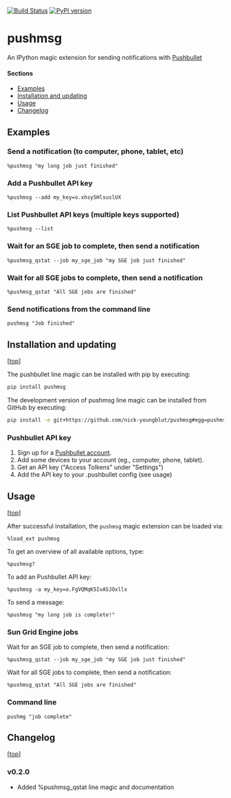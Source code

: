 [![Build Status](https://travis-ci.org/nick-youngblut/pushmsg.svg?branch=master)](https://travis-ci.org/nick-youngblut/pushmsg)
[![PyPI version](https://badge.fury.io/py/pushmsg.svg)](http://badge.fury.io/py/pushmsg)

pushmsg
=======

An IPython magic extension for sending notifications with [Pushbullet](https://www.pushbullet.com/)

#### Sections

- [Examples](#examples)
- [Installation and updating](#installation-and-updating)
- [Usage](#usage)
- [Changelog](#changelog)


## Examples

### Send a notification (to computer, phone, tablet, etc)

`%pushmsg "my long job just finished"`

### Add a Pushbullet API key

`%pushmsg --add my_key=o.xhsySHlsuslUX`

### List Pushbullet API keys (multiple keys supported)

`%pushmsg --list`

### Wait for an SGE job to complete, then send a notification

`%pushmsg_qstat --job my_sge_job "my SGE job just finished"`

### Wait for all SGE jobs to complete, then send a notification

`%pushmsg_qstat "All SGE jobs are finished"`

### Send notifications from the command line

`pushmsg "Job finished"`


## Installation and updating

[[top](#sections)]

The pushbullet line magic can be installed with pip by executing:

```bash
pip install pushmsg
```

The development version of pushmsg line magic can be installed from GitHub by executing:

```bash
pip install -e git+https://github.com/nick-youngblut/pushmsg#egg=pushmsg
```

### Pushbullet API key

1. Sign up for a [Pushbullet account](https://www.pushbullet.com/).
1. Add some devices to your account (eg., computer, phone, tablet).
1. Get an API key ("Access Tolkens" under "Settings")
1. Add the API key to your .pushbullet config (see usage)

## Usage

[[top](#sections)]

After successful installation, the `pushmsg` magic extension can be loaded via:

`%load_ext pushmsg`

To get an overview of all available options, type:

`%pushmsg?`

To add an Pushbullet API key:

`%pushmsg -a my_key=o.FgVQMqK5IvASJOxllx`

To send a message:

`%pushmsg "my long job is complete!"`


### Sun Grid Engine jobs 

Wait for an SGE job to complete, then send a notification:

`%pushmsg_qstat --job my_sge_job "my SGE job just finished"`

Wait for all SGE jobs to complete, then send a notification:

`%pushmsg_qstat "All SGE jobs are finished"`


### Command line 

`pushmg "job complete"`

## Changelog

[[top](#sections)]

### v0.2.0 

* Added %pushmsg_qstat line magic and documentation

